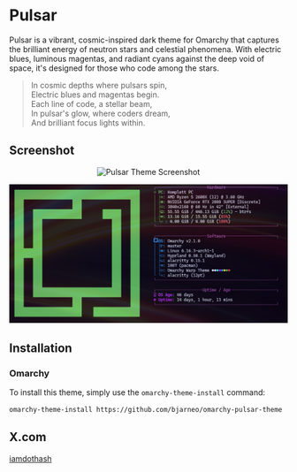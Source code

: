 # Pulsar

Pulsar is a vibrant, cosmic-inspired dark theme for Omarchy that captures the brilliant energy of neutron stars and celestial phenomena. With electric blues, luminous magentas, and radiant cyans against the deep void of space, it's designed for those who code among the stars.

> In cosmic depths where pulsars spin,  
> Electric blues and magentas begin.  
> Each line of code, a stellar beam,  
> In pulsar's glow, where coders dream,  
> And brilliant focus lights within.  

## Screenshot

<p align="center">
  <img src="theme.png" alt="Pulsar Theme Screenshot">
</p>

<p align="center">
  <img src="fastfetch.png" alt="Pulsar Theme Screenshot">
</p>

## Installation

### Omarchy

To install this theme, simply use the `omarchy-theme-install` command:

```bash
omarchy-theme-install https://github.com/bjarneo/omarchy-pulsar-theme
```

## X.com
[iamdothash](https://x.com/iamdothash)
